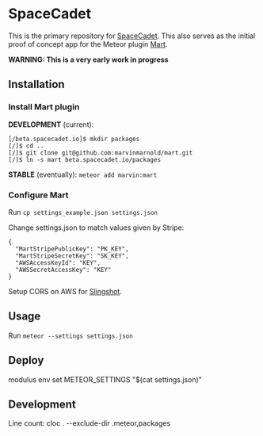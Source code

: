 SpaceCadet
==========

This is the primary repository for [SpaceCadet](https://spacecadet.io). This also serves as the initial proof of concept app for the Meteor plugin [Mart](https://github.com/marvinmarnold/mart).

**WARNING: This is a very early work in progress**

Installation
------------

### Install Mart plugin

**DEVELOPMENT** (current):

```
[/beta.spacecadet.io]$ mkdir packages
[/]$ cd ..
[/]$ git clone git@github.com:marvinmarnold/mart.git
[/]$ ln -s mart beta.spacecadet.io/packages
```

**STABLE** (eventually): `meteor add marvin:mart`

### Configure Mart

Run `cp settings_example.json settings.json`

Change settings.json to match values given by Stripe:

```
{
  "MartStripePublicKey": "PK_KEY",
  "MartStripeSecretKey": "SK_KEY",
  "AWSAccessKeyId": "KEY",
  "AWSSecretAccessKey": "KEY"
}
```

Setup CORS on AWS for [Slingshot](https://github.com/CulturalMe/meteor-slingshot).

Usage
-----

Run `meteor --settings settings.json`

Deploy
------

modulus env set METEOR_SETTINGS "$(cat settings.json)"

Development
-----------

Line count: cloc . --exclude-dir .meteor,packages
